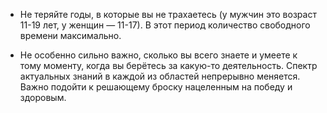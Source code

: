 * Не теряйте годы, в которые вы не трахаетесь (у мужчин это возраст 11-19 лет, у женщин — 11-17). В этот период количество свободного времени максимально. 

* Не особенно сильно важно, сколько вы всего знаете и умеете к тому моменту, когда вы берётесь за какую-то деятельность. Спектр актуальных знаний в каждой из областей непрерывно меняется. Важно подойти к решающему броску нацеленным на победу и здоровым. 